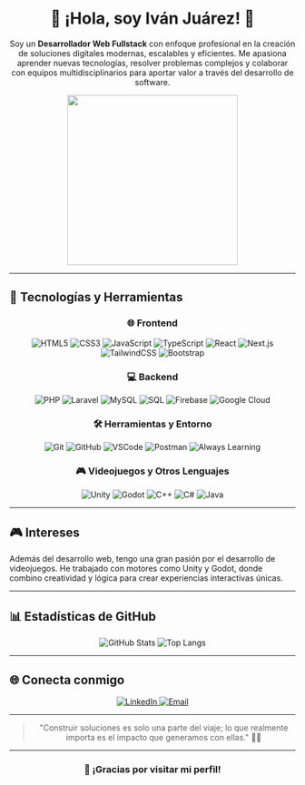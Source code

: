 <div align="center">
  
<h1>👋 ¡Hola, soy Iván Juárez! 🚀</h1>

<p>
Soy un <b>Desarrollador Web Fullstack</b> con enfoque profesional en la creación de soluciones digitales modernas, escalables y eficientes. Me apasiona aprender nuevas tecnologías, resolver problemas complejos y colaborar con equipos multidisciplinarios para aportar valor a través del desarrollo de software.
</p>

<picture>
  <img src="https://i.pinimg.com/originals/41/7e/be/417ebee986aec41629278b1e04cfbfe9.gif" width="300">
</picture>

</div>

---

## 🧠 Tecnologías y Herramientas

<div align="center">

### 🌐 Frontend

![HTML5](https://img.shields.io/badge/HTML5-%23E34F26.svg?style=for-the-badge&logo=html5&logoColor=white)
![CSS3](https://img.shields.io/badge/CSS3-%231572B6.svg?style=for-the-badge&logo=css3&logoColor=white)
![JavaScript](https://img.shields.io/badge/JavaScript-%23F7DF1E.svg?style=for-the-badge&logo=javascript&logoColor=black)
![TypeScript](https://img.shields.io/badge/TypeScript-%23007ACC.svg?style=for-the-badge&logo=typescript&logoColor=white)
![React](https://img.shields.io/badge/React-%2361DAFB.svg?style=for-the-badge&logo=react&logoColor=black)
![Next.js](https://img.shields.io/badge/Next.js-%23000000.svg?style=for-the-badge&logo=next.js&logoColor=white)
![TailwindCSS](https://img.shields.io/badge/TailwindCSS-%2306B6D4.svg?style=for-the-badge&logo=tailwind-css&logoColor=white)
![Bootstrap](https://img.shields.io/badge/Bootstrap-%23563D7C.svg?style=for-the-badge&logo=bootstrap&logoColor=white)

### 💻 Backend

![PHP](https://img.shields.io/badge/PHP-%23777BB4.svg?style=for-the-badge&logo=php&logoColor=white)
![Laravel](https://img.shields.io/badge/Laravel-%23FF2D20.svg?style=for-the-badge&logo=laravel&logoColor=white)
![MySQL](https://img.shields.io/badge/MySQL-%234479A1.svg?style=for-the-badge&logo=mysql&logoColor=white)
![SQL](https://img.shields.io/badge/SQL-%23316192.svg?style=for-the-badge&logo=postgresql&logoColor=white)
![Firebase](https://img.shields.io/badge/Firebase-%23039BE5.svg?style=for-the-badge&logo=firebase&logoColor=white)
![Google Cloud](https://img.shields.io/badge/Google%20Cloud-%234285F4.svg?style=for-the-badge&logo=google-cloud&logoColor=white)

### 🛠️ Herramientas y Entorno

![Git](https://img.shields.io/badge/Git-%23F05032.svg?style=for-the-badge&logo=git&logoColor=white)
![GitHub](https://img.shields.io/badge/GitHub-%23121011.svg?style=for-the-badge&logo=github&logoColor=white)
![VSCode](https://img.shields.io/badge/VS_Code-%23007ACC.svg?style=for-the-badge&logo=visual-studio-code&logoColor=white)
![Postman](https://img.shields.io/badge/Postman-%23FF6C37.svg?style=for-the-badge&logo=postman&logoColor=white)
![Always Learning](https://img.shields.io/badge/%F0%9F%93%9A-Always_Learning-brightgreen?style=for-the-badge&logo=gradle)

### 🎮 Videojuegos y Otros Lenguajes

![Unity](https://img.shields.io/badge/Unity-%23000000.svg?style=for-the-badge&logo=unity&logoColor=white)
![Godot](https://img.shields.io/badge/Godot-%23483C7A.svg?style=for-the-badge&logo=godot-engine&logoColor=white)
![C++](https://img.shields.io/badge/C%2B%2B-%2300599C.svg?style=for-the-badge&logo=c%2B%2B&logoColor=white)
![C#](https://img.shields.io/badge/C%23-%23239120.svg?style=for-the-badge&logo=csharp&logoColor=white)
![Java](https://img.shields.io/badge/Java-%23E34F26.svg?style=for-the-badge&logo=java&logoColor=white)

</div>

---

## 🎮 Intereses

Además del desarrollo web, tengo una gran pasión por el desarrollo de videojuegos. He trabajado con motores como Unity y Godot, donde combino creatividad y lógica para crear experiencias interactivas únicas.

---

## 📊 Estadísticas de GitHub

<div align="center">

![GitHub Stats](https://github-readme-stats.vercel.app/api?username=Deviv4n&show_icons=true&theme=radical&hide_border=true&border_radius=10)
![Top Langs](https://github-readme-stats.vercel.app/api/top-langs/?username=Deviv4n&layout=compact&theme=radical&hide_border=true&border_radius=10)

</div>

---

## 🌐 Conecta conmigo

<div align="center">

<a href="https://www.linkedin.com/in/iv%C3%A1n-ju%C3%A1rez-vel%C3%A1zquez-98b3a832b/" target="_blank">
  <img src="https://img.shields.io/badge/LinkedIn-Iván_Juárez-blue?style=for-the-badge&logo=linkedin" alt="LinkedIn"/>
</a>
<a href="mailto:skillsprogr@gmail.com" target="_blank">
  <img src="https://img.shields.io/badge/Email-skillsprogr@gmail.com-red?style=for-the-badge&logo=gmail&logoColor=white" alt="Email"/>
</a>

</div>

---

<div align="center">

> "Construir soluciones es solo una parte del viaje; lo que realmente importa es el impacto que generamos con ellas." 🚀💼

---

### 🙌 ¡Gracias por visitar mi perfil!

</div>
